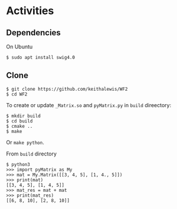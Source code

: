 # Activities

## Dependencies

On Ubuntu

```
$ sudo apt install swig4.0
```

## Clone
```
$ git clone https://github.com/keithalewis/WF2  
$ cd WF2
```

To create or update `_Matrix.so` and `pyMatrix.py` in `build` direectory:

```
$ mkdir build
$ cd build
$ cmake ..
$ make
```

Or `make python`.

From `build` directory  
```
$ python3
>>> import pyMatrix as My
>>> mat = My.Matrix([[3, 4, 5], [1, 4., 5]])
>>> print(mat)
[[3, 4, 5], [1, 4, 5]]
>>> mat_res = mat + mat
>>> print(mat_res)
[[6, 8, 10], [2, 8, 10]]
```
